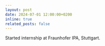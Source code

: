 ```yaml
---
layout: post
date: 2024-07-01 12:00:00+0200
inline: true
related_posts: false
---
```


Started internship at Fraunhofer IPA, Stuttgart.
